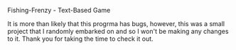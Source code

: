 Fishing-Frenzy - Text-Based Game

It is more than likely that this progrma has bugs, however, this was a small project that I randomly embarked on and so I won't be making any changes to it.
Thank you for taking the time to check it out.
